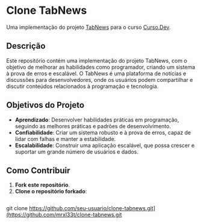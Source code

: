 # Clone TabNews

Uma implementação do projeto [TabNews](https://tabnews.com.br) para o curso [Curso.Dev](https://curso.dev).

## Descrição

Este repositório contém uma implementação do projeto TabNews, com o objetivo de melhorar as habilidades como programador, criando um sistema à prova de erros e escalável. O TabNews é uma plataforma de notícias e discussões para desenvolvedores, onde os usuários podem compartilhar e discutir conteúdos relacionados à programação e tecnologia.

## Objetivos do Projeto

- **Aprendizado**: Desenvolver habilidades práticas em programação, seguindo as melhores práticas e padrões de desenvolvimento.
- **Confiabilidade**: Criar um sistema robusto e à prova de erros, capaz de lidar com falhas e manter a estabilidade.
- **Escalabilidade**: Construir uma aplicação escalável, que possa crescer e suportar um grande número de usuários e dados.

## Como Contribuir

1. **Fork este repositório**.
2. **Clone o repositório forkado**:
   ```sh
git clone https://github.com/seu-usuario/clone-tabnews.git](https://github.com/mrxl33t/clone-tabnews.git
